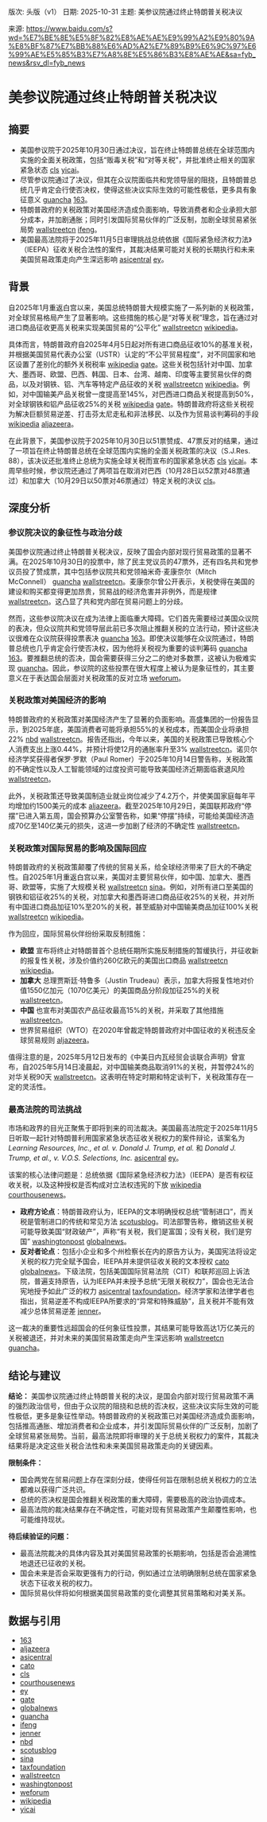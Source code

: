 版次: 头版（v1）
日期: 2025-10-31
主题: 美参议院通过终止特朗普关税决议

来源: https://www.baidu.com/s?wd=%E7%BE%8E%E5%8F%82%E8%AE%AE%E9%99%A2%E9%80%9A%E8%BF%87%E7%BB%88%E6%AD%A2%E7%89%B9%E6%9C%97%E6%99%AE%E5%85%B3%E7%A8%8E%E5%86%B3%E8%AE%AE&sa=fyb_news&rsv_dl=fyb_news

# 美参议院通过终止特朗普关税决议

## 摘要
*   美国参议院于2025年10月30日通过决议，旨在终止特朗普总统在全球范围内实施的全面关税政策，包括“贩毒关税”和“对等关税”，并批准终止相关的国家紧急状态 [cls](https://vertexaisearch.cloud.google.com/grounding-api-redirect/AUZIYQGscJGdtVvaQ7Jc6VK4AJJucSV6Yr7u0Si8HBupKHUhFUE3-kC4HSOVXCnMUFo6mYnEWD89J0-A9BWVsvjyKqPMzXay8tFQFgXQlEsIVmcvBcJ_4Gyg-a8fVYC2) [yicai](https://vertexaisearch.cloud.google.com/grounding-api-redirect/AUZIYQFPzrNXCYuttrhCwey_37rMFzqNC8rEa2CYqRQTZ_aCpdNi4jRnpADchOOETjTCsVJi5NT2jSKAKd07w6NKP5nfVwZODdTB82v941D6s2pkYC37YstfnN0ylx7DTC91WgS9RLgw)。
*   尽管参议院通过了决议，但其在众议院面临共和党领导层的阻挠，且特朗普总统几乎肯定会行使否决权，使得这些决议实际生效的可能性极低，更多具有象征意义 [guancha](https://vertexaisearch.cloud.google.com/grounding-api-redirect/AUZIYQE-bDpSSKk0Lxh41v2qzNOxGPtyc2AZO1rIg95Wr3ntm_M6fynSjNhxA1PGg2ddYGtql1gqmV5d0LNUXRGOxqEbPyNz-M50awqyiVDmGXUIneq_CFM7o_gmxG4Gjixads2ylrPqWNLF44vYk9TJ_JESYl6UMg==) [163](https://vertexaisearch.cloud.google.com/grounding-api-redirect/AUZIYQHjEW9ZD7hHszYbHaPwwN9oFrueDoJJ30dwOsUT9RqzdTy-KRV-NQAZFUtHjaKq-7F3E2CvR0y-t2_2hz8IUUw8ulLnCGkV4Iyd2-9_lCVHLHPkqBtAeL0JVeWKKomS_6hlykI3ozzE79GdfRxlNw==)。
*   特朗普政府的关税政策对美国经济造成负面影响，导致消费者和企业承担大部分成本，并加剧通胀；同时引发国际贸易伙伴的广泛反制，加剧全球贸易紧张局势 [wallstreetcn](https://vertexaisearch.cloud.google.com/grounding-api-redirect/AUZIYQHG01sfooRufaTdV8rCUXMA0QSq23imdVMelzrpbmybURLX4Ksfd7p1Qx6ZfNGzyQBJy7pvdBpJ4MhogNqwLn39xwYxNzGbBXyXkqnKOcvGqGxurVeDLKS1EShD48p8Q-szFm9U) [ifeng](https://vertexaisearch.cloud.google.com/grounding-api-redirect/AUZIYQHFrhdjxUG2ekJl-XyV295XNNgOT7DUUV6sOF0NjRXn8LDEASt1daV_PqOgvE-15WlLqKPrzpuSe2H2AH0Gw6GHC69mzNvJ9IjgWSuX7lsK37MukI5zTnTCCVwOitioaKISMg==)。
*   美国最高法院将于2025年11月5日审理挑战总统依据《国际紧急经济权力法》（IEEPA）征收关税合法性的案件，其裁决结果可能对关税的长期执行和未来美国贸易政策走向产生深远影响 [asicentral](https://vertexaisearch.cloud.google.com/grounding-api-redirect/AUZIYQE4MfJvTowOHQqACb6i-DcUH1cI5HdzRp9LLgbJ7Ylmoj86_Ww7wjLeC2s9NGGJ-O88mIijmSQwDVCFEvTvI4ce_LtcTYTyRB_pKQHfYexMX_AAp5DUyudEnmXtMm3Fd2-9uHQppMKFV1zwhwq208yquvE7LrrMN1KOpA0LeyeE7yl1W1pjoheYWOlWNn6KhPQGx14l5iPx4qJvSckA1zUV6Xl428x3WSGdHau3hfU9rq1ziySKEACc96gx-ofWAjqBZ2qPFEM0bA==) [ey](https://vertexaisearch.cloud.google.com/grounding-api-redirect/AUZIYQFIW5bvCrFgY2vJOsfdJFe0BELw1INgE29bdwXt_SZEDlD2tQwtraUUm4e39Mix4SBYztpiUc3KhZNKQ83jarK9F1GYKleSVH3S3utK3JHkoYGSbkQ9rSW3oKXgagl0x_DzDm0nLMp02sz2ssR-8QNfiCwKfrxA6c1XjT5rbKpnXbmtD9E9hhcsV-GIEtYSpxYBSG8vljInLmcTfhJe15FLSGdmDW6DSdFlnlNY_rDAAxczL58LBOl0jVowOQGKv3sJdZ7_i_fkgZhCJu3deQy_)。

## 背景
自2025年1月重返白宫以来，美国总统特朗普大规模实施了一系列新的关税政策，对全球贸易格局产生了显著影响。这些措施的核心是“对等关税”理念，旨在通过对进口商品征收更高关税来实现美国贸易的“公平化” [wallstreetcn](https://vertexaisearch.cloud.google.com/grounding-api-redirect/AUZIYQHG01sfooRufaTdV8rCUXMA0QSq23imdVMelzrpbmybURLX4Ksfd7p1Qx6ZfNGzyQBJy7pvdBpJ4MhogNqwLn39xwYxNzGbBXyXkqnKOcvGqGxurVeDLKS1EShD48p8Q-szFm9U) [wikipedia](https://vertexaisearch.cloud.google.com/grounding-api-redirect/AUZIYQE3ZhZeBrVkSQSJmOlGfTIIVWP8mpZ_2S1pea4kH0mkuQL3m42t7bnH54DLGO4Yv1xFv-JWyfjS5lhGeBja0hZ-5vYNEqPDJ-wOhSEynMOXrN580pOqZ_cLDW0V2NJ87kuS4B6aeZoGY5rF7ImTKGPneGsidujdyHxVkz8UxL9HKF4pUgDrTUwDi41YSte55EvPPaCg8JZLhKA9jOcb_AZxasYouY-z1fNA8iICnAluMt1V5yU=)。

具体而言，特朗普政府自2025年4月5日起对所有进口商品征收10%的基准关税，并根据美国贸易代表办公室（USTR）认定的“不公平贸易程度”，对不同国家和地区设置了差别化的额外关税税率 [wikipedia](https://vertexaisearch.cloud.google.com/grounding-api-redirect/AUZIYQE3ZhZeBrVkSQSJmOlGfTIIVWP8mpZ_2S1pea4kH0mkuQL3m42t7bnH54DLGO4Yv1xFv-JWyfjS5lhGeBja0hZ-5vYNEqPDJ-wOhSEynMOXrN580pOqZ_cLDW0V2NJ87kuS4B6aeZoGY5rF7ImTKGPneGsidujdyHxVkz8UxL9HKF4pUgDrTUwDi41YSte55EvPPaCg8JZLhKA9jOcb_AZxasYouY-z1fNA8iICnAluMt1V5yU=) [gate](https://vertexaisearch.cloud.google.com/grounding-api-redirect/AUZIYQFa_DdJ5-oEwLbdaoPIslLlHG8zskep6F8V-mR0GVr01LQce0dDNce4ox5ZOMKmEquUhZv4CpMsf5wDrSzj7W-8DOhdu7UdVW_eb-Nafv9ZsC-DojgU53aJHslQOWdob4k27o4nuWCq4CaLIUMdYmYgmPZPZL_evhXSzZ3OlLVqRXnG1KkN3G7JwZdTwRSI68kGw4vJQcsR)。这些关税包括针对中国、加拿大、墨西哥、欧盟、巴西、韩国、日本、台湾、越南、印度等主要贸易伙伴的商品，以及对钢铁、铝、汽车等特定产品征收的关税 [wallstreetcn](https://vertexaisearch.cloud.google.com/grounding-api-redirect/AUZIYQHG01sfooRufaTdV8rCUXMA0QSq23imdVMelzrpbmybURLX4Ksfd7p1Qx6ZfNGzyQBJy7pvdBpJ4MhogNqwLn39xwYxNzGbBXyXkqnKOcvGqGxurVeDLKS1EShD48p8Q-szFm9U) [wikipedia](https://vertexaisearch.cloud.google.com/grounding-api-redirect/AUZIYQE3ZhZeBrVkSQSJmOlGfTIIVWP8mpZ_2S1pea4kH0mkuQL3m42t7bnH54DLGO4Yv1xFv-JWyfjS5lhGeBja0hZ-5vYNEqPDJ-wOhSEynMOXrN580pOqZ_cLDW0V2NJ87kuS4B6aeZoGY5rF7ImTKGPneGsidujdyHxVkz8UxL9HKF4pUgDrTUwDi41YSte55EvPPaCg8JZLhKA9jOcb_AZxasYouY-z1fNA8iICnAluMt1V5yU=)。例如，对中国输美产品关税曾一度提高至145%，对巴西进口商品关税提高到50%，对全球钢铁和铝产品征收25%的关税 [wikipedia](https://vertexaisearch.cloud.google.com/grounding-api-redirect/AUZIYQE3ZhZeBrVkSQSJmOlGfTIIVWP8mpZ_2S1pea4kH0mkuQL3m42t7bnH54DLGO4Yv1xFv-JWyfjS5lhGeBja0hZ-5vYNEqPDJ-wOhSEynMOXrN580pOqZ_cLDW0V2NJ87kuS4B6aeZoGY5rF7ImTKGPneGsidujdyHxVkz8UxL9HKF4pUgDrTUwDi41YSte55EvPPaCg8JZLhKA9jOcb_AZxasYouY-z1fNA8iICnAluMt1V5yU=) [gate](https://vertexaisearch.cloud.google.com/grounding-api-redirect/AUZIYQFa_DdJ5-oEwLbdaoPIslLlHG8zskep6F8V-mR0GVr01LQce0dDNce4ox5ZOMKmEquUhZv4CpMsf5wDrSzj7W-8DOhdu7UdVW_eb-Nafv9ZsC-DojgU53aJHslQOWdob4k27o4nuWCq4CaLIUMdYmYgmPZPZL_evhXSzZ3OlLVqRXnG1KkN3G7JwZdTwRSI68kGw4vJQcsR)。特朗普政府将这些关税视为解决巨额贸易逆差、打击芬太尼走私和非法移民、以及作为贸易谈判筹码的手段 [wikipedia](https://vertexaisearch.cloud.google.com/grounding-api-redirect/AUZIYQE3ZhZeBrVkSQSJmOlGfTIIVWP8mpZ_2S1pea4kH0mkuQL3m42t7bnH54DLGO4Yv1xFv-JWyfjS5lhGeBja0hZ-5vYNEqPDJ-wOhSEynMOXrN580pOqZ_cLDW0V2NJ87kuS4B6aeZoGY5rF7ImTKGPneGsidujdyHxVkz8UxL9HKF4pUgDrTUwDi41YSte55EvPPaCg8JZLhKA9jOcb_AZxasYouY-z1fNA8iICnAluMt1V5yU=) [aljazeera](https://vertexaisearch.cloud.google.com/grounding-api-redirect/AUZIYQECDmhFFh4xw1MvwDNddsGZo0vdrGnB35pHrY7QCbiRsiZ942OHtY_pJYTBW14Ui6BeV-RXx5bR_myRCXPebX9moNOsOm5ENaDN4J0pZ-iXja-6vPeWa7oa5mT87opWwwuECv1iQhMAJab3u1VTkUchfX1YFqtj--UyC0rVH3qSaelGoqRO8NVDWLTDtdvnm3PX0KR6OkeWAzmPoPZBvsnzTFGTyzyu-id81ZQJ0HartSN9NSzQqxEvTEWERnw-_tOmt1pnArQS2h_t0L_5tmxug3i1C9Hk4ItYCEqHyF4EmGDtv3PL6u-aeyWvlQUd8CRNY64i7gj-tc-8rTxdPfSF9Y2ApQY=)。

在此背景下，美国参议院于2025年10月30日以51票赞成、47票反对的结果，通过了一项旨在终止特朗普总统在全球范围内实施的全面关税政策的决议（S.J.Res. 88），该决议还批准终止总统为实施全球关税而宣布的国家紧急状态 [cls](https://vertexaisearch.cloud.google.com/grounding-api-redirect/AUZIYQGscJGdtVvaQ7Jc6VK4AJJucSV6Yr7u0Si8HBupKHUhFUE3-kC4HSOVXCnMUFo6mYnEWD89J0-A9BWVsvjyKqPMzXay8tFQFgXQlEsIVmcvBcJ_4Gyg-a8fVYC2) [yicai](https://vertexaisearch.cloud.google.com/grounding-api-redirect/AUZIYQFPzrNXCYuttrhCwey_37rMFzqNC8rEa2CYqRQTZ_aCpdNi4jRnpADchOOETjTCsVJi5NT2jSKAKd07w6NKP5nfVwZODdTB82v941D6s2pkYC37YstfnN0ylx7DTC91WgS9RLgw)。本周早些时候，参议院还通过了两项旨在取消对巴西（10月28日以52票对48票通过）和加拿大（10月29日以50票对46票通过）特定关税的决议 [cls](https://vertexaisearch.cloud.google.com/grounding-api-redirect/AUZIYQGscJGdtVvaQ7Jc6VK4AJJucSV6Yr7u0Si8HBupKHUhFUE3-kC4HSOVXCnMUFo6mYnEWD89J0-A9BWVsvjyKqPMzXay8tFQFgXQlEsIVmcvBcJ_4Gyg-a8fVYC2)。

## 深度分析

### 参议院决议的象征性与政治分歧
美国参议院通过终止特朗普关税决议，反映了国会内部对现行贸易政策的显著不满。在2025年10月30日的投票中，除了民主党议员的47票外，还有四名共和党参议员投了赞成票，其中包括参议院共和党领袖米奇·麦康奈尔（Mitch McConnell） [guancha](https://vertexaisearch.cloud.google.com/grounding-api-redirect/AUZIYQE-bDpSSKk0Lxh41v2qzNOxGPtyc2AZO1rIg95Wr3ntm_M6fynSjNhxA1PGg2ddYGtql1gqmV5d0LNUXRGOxqEbPyNz-M50awqyiVDmGXUIneq_CFM7o_gmxG4Gjixads2ylrPqWNLF44vYk9TJ_JESYl6UMg==) [wallstreetcn](https://vertexaisearch.cloud.google.com/grounding-api-redirect/AUZIYQHG01sfooRufaTdV8rCUXMA0QSq23imdVMelzrpbmybURLX4Ksfd7p1Qx6ZfNGzyQBJy7pvdBpJ4MhogNqwLn39xwYxNzGbBXyXkqnKOcvGqGxurVeDLKS1EShD48p8Q-szFm9U)。麦康奈尔曾公开表示，关税使得在美国的建设和购买都变得更加昂贵，贸易战的经济危害并非例外，而是规律 [wallstreetcn](https://vertexaisearch.cloud.google.com/grounding-api-redirect/AUZIYQHG01sfooRufaTdV8rCUXMA0QSq23imdVMelzrpbmybURLX4Ksfd7p1Qx6ZfNGzyQBJy7pvdBpJ4MhogNqwLn39xwYxNzGbBXyXkqnKOcvGqGxurVeDLKS1EShD48p8Q-szFm9U)。这凸显了共和党内部在贸易问题上的分歧。

然而，这些参议院决议在成为法律上面临重大障碍。它们首先需要经过美国众议院的表决，但众议院共和党领导层此前已多次阻止推翻关税的立法行动，预计这些决议很难在众议院获得投票表决 [guancha](https://vertexaisearch.cloud.google.com/grounding-api-redirect/AUZIYQE-bDpSSKk0Lxh41v2qzNOxGPtyc2AZO1rIg95Wr3ntm_M6fynSjNhxA1PGg2ddYGtql1gqmV5d0LNUXRGOxqEbPyNz-M50awqyiVDmGXUIneq_CFM7o_gmxG4Gjixads2ylrPqWNLF44vYk9TJ_JESYl6UMg==) [163](https://vertexaisearch.cloud.google.com/grounding-api-redirect/AUZIYQHjEW9ZD7hHszYbHaPwwN9oFrueDoJJ30dwOsUT9RqzdTy-KRV-NQAZFUtHjaKq-7F3E2CvR0y-t2_2hz8IUUw8ulLnCGkV4Iyd2-9_lCVHLHPkqBtAeL0JVeWKKomS_6hlykI3ozzE79GdfRxlNw==)。即使决议能够在众议院通过，特朗普总统也几乎肯定会行使否决权，因为他将关税视为重要的谈判筹码 [guancha](https://vertexaisearch.cloud.google.com/grounding-api-redirect/AUZIYQE-bDpSSKk0Lxh41v2qzNOxGPtyc2AZO1rIg95Wr3ntm_M6fynSjNhxA1PGg2ddYGtql1gqmV5d0LNUXRGOxqEbPyNz-M50awqyiVDmGXUIneq_CFM7o_gmxG4Gjixads2ylrPqWNLF44vYk9TJ_JESYl6UMg==) [163](https://vertexaisearch.cloud.google.com/grounding-api-redirect/AUZIYQHjEW9ZD7hHszYbHaPwwN9oFrueDoJJ30dwOsUT9RqzdTy-KRV-NQAZFUtHjaKq-7F3E2CvR0y-t2_2hz8IUUw8ulLnCGkV4Iyd2-9_lCVHLHPkqBtAeL0JVeWKKomS_6hlykI3ozzE79GdfRxlNw==)。要推翻总统的否决，国会需要获得三分之二的绝对多数票，这被认为极难实现 [guancha](https://vertexaisearch.cloud.google.com/grounding-api-redirect/AUZIYQE-bDpSSKk0Lxh41v2qzNOxGPtyc2AZO1rIg95Wr3ntm_M6fynSjNhxA1PGg2ddYGtql1gqmV5d0LNUXRGOxqEbPyNz-M50awqyiVDmGXUIneq_CFM7o_gmxG4Gjixads2ylrPqWNLF44vYk9TJ_JESYl6UMg==)。因此，参议院的这些投票在很大程度上被认为是象征性的，其主要意义在于表达国会层面对关税政策的反对立场 [weforum](https://vertexaisearch.cloud.google.com/grounding-api-redirect/AUZIYQFmqGo5VTz1D7zbWwf8I9nfQ5UwEoUya7M5hYPbbVOEaxHD9uvDt6xsq4tLwJFGS4RSYEnKZrQitpZSPVTSNSgMsQO1MABrAJ23qvSxh-Iff_ypwK-WEWaMFrWsDKO-dFCvE_m1XiPNMHzWeFscNjTIE_1vMMg4TUOMrJ2xtHkz0LWrrO5Vf6ncTq2exEHN2_wo7LditsOZlpw=)。

### 关税政策对美国经济的影响
特朗普政府的关税政策对美国经济产生了显著的负面影响。高盛集团的一份报告显示，到2025年底，美国消费者可能将承担55%的关税成本，而美国企业将承担22% [nbd](https://vertexaisearch.cloud.google.com/grounding-api-redirect/AUZIYQG1BFNKr_UWh098_K4nGJRGgC2nhoLoWI6hoJCTZsGqyMJEvk2SFntNRnZ3G0PPzy4uozrTRzNR2mTGlyAgGhX48bCQ8X_tj-QBkBPXi0sz9gfNp9-4BjyfVUoMcf4z_VDwmzIgWoVOOSDHbveVF1H-iA==) [wallstreetcn](https://vertexaisearch.cloud.google.com/grounding-api-redirect/AUZIYQHG01sfooRufaTdV8rCUXMA0QSq23imdVMelzrpbmybURLX4Ksfd7p1Qx6ZfNGzyQBJy7pvdBpJ4MhogNqwLn39xwYxNzGbBXyXkqnKOcvGqGxurVeDLKS1EShD48p8Q-szFm9U)。报告还指出，今年以来，美国的关税政策已导致核心个人消费支出上涨0.44%，并预计将使12月的通胀率升至3% [wallstreetcn](https://vertexaisearch.cloud.google.com/grounding-api-redirect/AUZIYQHG01sfooRufaTdV8rCUXMA0QSq23imdVMelzrpbmybURLX4Ksfd7p1Qx6ZfNGzyQBJy7pvdBpJ4MhogNqwLn39xwYxNzGbBXyXkqnKOcvGqGxurVeDLKS1EShD48p8Q-szFm9U)。诺贝尔经济学奖获得者保罗·罗默（Paul Romer）于2025年10月14日警告称，关税政策的不确定性以及人工智能领域的过度投资可能导致美国经济近期面临衰退风险 [wallstreetcn](https://vertexaisearch.cloud.google.com/grounding-api-redirect/AUZIYQHG01sfooRufaTdV8rCUXMA0QSq23imdVMelzrpbmybURLX4Ksfd7p1Qx6ZfNGzyQBJy7pvdBpJ4MhogNqwLn39xwYxNzGbBXyXkqnKOcvGqGxurVeDLKS1EShD48p8Q-szFm9U)。

此外，关税政策还导致美国制造业就业岗位减少了4.2万个，并使美国家庭每年平均增加约1500美元的成本 [aljazeera](https://vertexaisearch.cloud.google.com/grounding-api-redirect/AUZIYQECDmhFFh4xw1MvwDNddsGZo0vdrGnB35pHrY7QCbiRsiZ942OHtY_pJYTBW14Ui6BeV-RXx5bR_myRCXPebX9moNOsOm5ENaDN4J0pZ-iXja-6vPeWa7oa5mT87opWwwuECv1iQhMAJab3u1VTkUchfX1YFqtj--UyC0rVH3qSaelGoqRO8NVDWLTDtdvnm3PX0KR6OkeWAzmPoPZBvsnzTFGTyzyu-id81ZQJ0HartSN9NSzQqxEvTEWERnw-_tOmt1pnArQS2h_t0L_5tmxug3i1C9Hk4ItYCEqHyF4EmGDtv3PL6u-aeyWvlQUd8CRNY64i7gj-tc-8rTxdPfSF9Y2ApQY=)。截至2025年10月29日，美国联邦政府“停摆”已进入第五周，国会预算办公室警告称，如果“停摆”持续，可能给美国经济造成70亿至140亿美元的损失，这进一步加剧了经济的不确定性 [wallstreetcn](https://vertexaisearch.cloud.google.com/grounding-api-redirect/AUZIYQHG01sfooRufaTdV8rCUXMA0QSq23imdVMelzrpbmybURLX4Ksfd7p1Qx6ZfNGzyQBJy7pvdBpJ4MhogNqwLn39xwYxNzGbBXyXkqnKOcvGqGxurVeDLKS1EShD48p8Q-szFm9U)。

### 关税政策对国际贸易的影响及国际回应
特朗普政府的关税政策颠覆了传统的贸易关系，给全球经济带来了巨大的不确定性。自2025年1月重返白宫以来，美国对主要贸易伙伴，如中国、加拿大、墨西哥、欧盟等，实施了大规模关税 [wallstreetcn](https://vertexaisearch.cloud.google.com/grounding-api-redirect/AUZIYQHG01sfooRufaTdV8rCUXMA0QSq23imdVMelzrpbmybURLX4Ksfd7p1Qx6ZfNGzyQBJy7pvdBpJ4MhogNqwLn39xwYxNzGbBXyXkqnKOcvGqGxurVeDLKS1EShD48p8Q-szFm9U) [sina](https://vertexaisearch.cloud.google.com/grounding-api-redirect/AUZIYQGAbkcEXU_SpxvGyHqORvTvdAjg9-EKrf-rN7v9EnSsIlc-U_p1HoFABzhTw1dI3sRV9ls8mIABGGrBalKTTSY7Y2kB1IWabVttN3cBE5AH9RwSqinr5ATniQqm-TfdMAbPtrq6Z09UhqW3qxXVCXh-kqhk2BOXU_basLRUGO2N-g==)。例如，对所有进口至美国的钢铁和铝征收25%的关税，对加拿大和墨西哥进口商品征收25%的关税，并对所有中国进口商品加征10%至20%的关税，甚至威胁对中国输美商品加征100%关税 [wallstreetcn](https://vertexaisearch.cloud.google.com/grounding-api-redirect/AUZIYQHG01sfooRufaTdV8rCUXMA0QSq23imdVMelzrpbmybURLX4Ksfd7p1Qx6ZfNGzyQBJy7pvdBpJ4MhogNqwLn39xwYxNzGbBXyXkqnKOcvGqGxurVeDLKS1EShD48p8Q-szFm9U) [wikipedia](https://vertexaisearch.cloud.google.com/grounding-api-redirect/AUZIYQE3ZhZeBrVkSQSJmOlGfTIIVWP8mpZ_2S1pea4kH0mkuQL3m42t7bnH54DLGO4Yv1xFv-JWyfjS5lhGeBja0hZ-5vYNEqPDJ-wOhSEynMOXrN580pOqZ_cLDW0V2NJ87kuS4B6aeZoGY5rF7ImTKGPneGsidujdyHxVkz8UxL9HKF4pUgDrTUwDi41YSte55EvPPaCg8JZLhKA9jOcb_AZxasYouY-z1fNA8iICnAluMt1V5yU=)。

作为回应，国际贸易伙伴纷纷采取反制措施：
*   **欧盟** 宣布将终止对特朗普首个总统任期所实施反制措施的暂缓执行，并征收新的报复性关税，涉及价值约260亿欧元的美国出口商品 [wallstreetcn](https://vertexaisearch.cloud.google.com/grounding-api-redirect/AUZIYQHG01sfooRufaTdV8rCUXMA0QSq23imdVMelzrpbmybURLX4Ksfd7p1Qx6ZfNGzyQBJy7pvdBpJ4MhogNqwLn39xwYxNzGbBXyXkqnKOcvGqGxurVeDLKS1EShD48p8Q-szFm9U) [wikipedia](https://vertexaisearch.cloud.google.com/grounding-api-redirect/AUZIYQE3ZhZeBrVkSQSJmOlGfTIIVWP8mpZ_2S1pea4kH0mkuQL3m42t7bnH54DLGO4Yv1xFv-JWyfjS5lhGeBja0hZ-5vYNEqPDJ-wOhSEynMOXrN580pOqZ_cLDW0V2NJ87kuS4B6aeZoGY5rF7ImTKGPneGsidujdyHxVkz8UxL9HKF4pUgDrTUwDi41YSte55EvPPaCg8JZLhKA9jOcb_AZxasYouY-z1fNA8iICnAluMt1V5yU=)。
*   **加拿大** 总理贾斯廷·特鲁多（Justin Trudeau）表示，加拿大将报复性地对价值1550亿加元（1070亿美元）的美国商品分阶段加征25%的关税 [wallstreetcn](https://vertexaisearch.cloud.google.com/grounding-api-redirect/AUZIYQHG01sfooRufaTdV8rCUXMA0QSq23imdVMelzrpbmybURLX4Ksfd7p1Qx6ZfNGzyQBJy7pvdBpJ4MhogNqwLn39xwYxNzGbBXyXkqnKOcvGqGxurVeDLKS1EShD48p8Q-szFm9U)。
*   **中国** 也宣布对美国农产品征收最高15%的关税，并采取了其他措施 [wallstreetcn](https://vertexaisearch.cloud.google.com/grounding-api-redirect/AUZIYQHG01sfooRufaTdV8rCUXMA0QSq23imdVMelzrpbmybURLX4Ksfd7p1Qx6ZfNGzyQBJy7pvdBpJ4MhogNqwLn39xwYxNzGbBXyXkqnKOcvGqGxurVeDLKS1EShD48p8Q-szFm9U)。
*   世界贸易组织（WTO）在2020年曾裁定特朗普政府对中国征收的关税违反全球贸易规则 [aljazeera](https://vertexaisearch.cloud.google.com/grounding-api-redirect/AUZIYQECDmhFFh4xw1MvwDNddsGZo0vdrGnB35pHrY7QCbiRsiZ942OHtY_pJYTBW14Ui6BeV-RXx5bR_myRCXPebX9moNOsOm5ENaDN4J0pZ-iXja-6vPeWa7oa5mT87opWwwuECv1iQhMAJab3u1VTkUchfX1YFqtj--UyC0rVH3qSaelGoqRO8NVDWLTDtdvnm3PX0KR6OkeWAzmPoPZBvsnzTFGTyzyu-id81ZQJ0HartSN9NSzQqxEvTEWERnw-_tOmt1pnArQS2h_t0L_5tmxug3i1C9Hk4ItYCEqHyF4EmGDtv3PL6u-aeyWvlQUd8CRNY64i7gj-tc-8rTxdPfSF9Y2ApQY=)。

值得注意的是，2025年5月12日发布的《中美日内瓦经贸会谈联合声明》曾宣布，自2025年5月14日凌晨起，对中国输美商品取消91%的关税，并暂停24%的对华关税90天 [wallstreetcn](https://vertexaisearch.cloud.google.com/grounding-api-redirect/AUZIYQHG01sfooRufaTdV8rCUXMA0QSq23imdVMelzrpbmybURLX4Ksfd7p1Qx6ZfNGzyQBJy7pvdBpJ4MhogNqwLn39xwYxNzGbBXyXkqnKOcvGqGxurVeDLKS1EShD48p8Q-szFm9U)。这表明在特定时期和特定谈判下，关税政策存在一定的灵活性。

### 最高法院的司法挑战
市场和政界的目光正聚焦于即将到来的司法裁决。美国最高法院定于2025年11月5日听取一起针对特朗普利用国家紧急状态征收关税权力的案件辩论，该案名为 *Learning Resources, Inc., et al. v. Donald J. Trump, et al.* 和 *Donald J. Trump, et al., v. V.O.S. Selections, Inc.* [asicentral](https://vertexaisearch.cloud.google.com/grounding-api-redirect/AUZIYQE4MfJvTowOHQqACb6i-DcUH1cI5HdzRp9LLgbJ7Ylmoj86_Ww7wjLeC2s9NGGJ-O88mIijmSQwDVCFEvTvI4ce_LtcTYTyRB_pKQHfYexMX_AAp5DUyudEnmXtMm3Fd2-9uHQppMKFV1zwhwq208yquvE7LrrMN1KOpA0LeyeE7yl1W1pjoheYWOlWNn6KhPQGx14l5iPx4qJvSckA1zUV6Xl428x3WSGdHau3hfU9rq1ziySKEACc96gx-ofWAjqBZ2qPFEM0bA==) [ey](https://vertexaisearch.cloud.google.com/grounding-api-redirect/AUZIYQFIW5bvCrFgY2vJOsfdJFe0BELw1INgE29bdwXt_SZEDlD2tQwtraUUm4e39Mix4SBYztpiUc3KhZNKQ83jarK9F1GYKleSVH3S3utK3JHkoYGSbkQ9rSW3oKXgagl0x_DzDm0nLMp02sz2ssR-8QNfiCwKfrxA6c1XjT5rbKpnXbmtD9E9hhcsV-GIEtYSpxYBSG8vljInLmcTfhJe15FLSGdmDW6DSdFlnlNY_rDAAxczL58LBOl0jVowOQGKv3sJdZ7_i_fkgZhCJu3deQy_)。

该案的核心法律问题是：总统依据《国际紧急经济权力法》（IEEPA）是否有权征收关税，以及这种授权是否构成对立法权违宪的下放 [wikipedia](https://vertexaisearch.cloud.google.com/grounding-api-redirect/AUZIYQFRoLbjuEqW6ebtal3nlDmVfCtw07684SZT_1pQw9gUn-IfTjxLU7-eSFHIZ59EQOrs6LezXXfwQ1y1oMR9LLk2lTEy0CpHnjSMDx4iB4d_JQ7-gbT5csYYpXlsxgQ8Gv28_nxVK33JmLhDyGedFUjUrRZu) [courthousenews](https://vertexaisearch.cloud.google.com/grounding-api-redirect/AUZIYQHhAmQOBju47Vfpc9wtYBTE4_xUG_opIpGEgZSUXg-Q_4gkERnOSR9Qz_nKqE1WgxcB0r5Q5LrL4-0SN2el8emXtxGr8vstxm8yQr6ToGACF1MB3j_vLOvFNOSkKha008LPOHv5fOV6dgXA0RJPUq8RiODrUkg73Fr7FWVM2_-WfIXn_ZmWziZtiF0qEG7iHV4K)。

*   **政府方论点**：特朗普政府认为，IEEPA的文本明确授权总统“管制进口”，而关税是管制进口的传统和常见方法 [scotusblog](https://vertexaisearch.cloud.google.com/grounding-api-redirect/AUZIYQHP9cZb8P8R-UaXO1BuTtyQFUuEYTy6kHSyKv8mrQ2myuX2k85a7vTMx6MLMhfCgBGDC8i5NRit2vzcRpKPrWvt32YFwtygbUwxhUbB0X6OyIshvngWjcw-H6YyBUOYSJzy3wrBcz-Hq90J60iNB4yGrdZvc5eMY2omVHn3huMgUDZX6iUs0qFY)。司法部警告称，撤销这些关税可能导致美国“财政破产”，声称“有关税，我们是富国；没有关税，我们是穷国” [washingtonpost](https://vertexaisearch.cloud.google.com/grounding-api-redirect/AUZIYQHr6N_17xOJYYWCKyJCDFLUGyolunmfrv0O3aLtmi2cE_UCbs9AA8IgSGdHRCtyIPorgueTUBw5knYM9Xb4DZYs9rYtpVuGiEfZZYOczhFJ1qXdiEbMKIkP6GEu-yYNc5NFdUNSWQ1bIIWrPy00BXTUvGKZjmoUq-PY5tvlpRJZsz4czp52r1X0piZKgeHpt_tnyG_YNA==) [globalnews](https://vertexaisearch.cloud.google.com/grounding-api-redirect/AUZIYQHHFkZdn51NnTyrALJWQE3PAkmePh3yPFCAhvgrom-BLnbN3U25sPfe9qDt0uXQD4uqUNp7qvLlraDPLRudIU7sm-t6JAH5LwHn0ZslzWKCXUhm6zkPvtvdZFFYNpwtTv5XKuPY1_kF0MLzE9CguraQnhnw05A9vwM1G6SadMHx8lJyU5kiecB3WtnOwg==)。
*   **反对者论点**：包括小企业和多个州检察长在内的原告方认为，美国宪法将设定关税的权力完全赋予国会，IEEPA并未提供征收关税的文本授权 [cato](https://vertexaisearch.cloud.google.com/grounding-api-redirect/AUZIYQG0Icl_GQKBNDoMD3m2GKryWpMdRUbHmiMbId4BuhNlhMgT_Ob8PFvTSToL4AiBLl6os_wly3f9dGRPKao1NvUt8n7bhH7EuxWMM59hVM5OPjcSGusGEnTqcplRlDD7OS_-kIC5SppQ84yySSoOJE2mPpXK-9drT253iQ0-nHjWKf_pg5kHTVXtw_UJ7GxI9gdmpmlEAqWSKcN9LakI2uVNCAoIXcJac1UjoMUXEd1vOUU=) [globalnews](https://vertexaisearch.cloud.google.com/grounding-api-redirect/AUZIYQHHFkZdn51NnTyrALJWQE3PAkmePh3yPFCAhvgrom-BLnbN3U25sPfe9qDt0uXQD4uqUNp7qvLlraDPLRudIU7sm-t6JAH5LwHn0ZslzWKCXUhm6zkPvtvdZFFYNpwtTv5XKuPY1_kF0MLzE9CguraQnhnw05A9vwM1G6SadMHx8lJyU5kiecB3WtnOwg==)。下级法院，包括美国国际贸易法院（CIT）和联邦巡回上诉法院，普遍支持原告，认为IEEPA并未授予总统“无限关税权力”，国会也无法合宪地授予如此广泛的权力 [asicentral](https://vertexaisearch.cloud.google.com/grounding-api-redirect/AUZIYQE4MfJvTowOHQqACb6i-DcUH1cI5HdzRp9LLgbJ7Ylmoj86_Ww7wjLeC2s9NGGJ-O88mIijmSQwDVCFEvTvI4ce_LtcTYTyRB_pKQHfYexMX_AAp5DUyudEnmXtMm3Fd2-9uHQppMKFV1zwhwq208yquvE7LrrMN1KOpA0LeyeE7yl1W1pjoheYWOlWNn6KhPQGx14l5iPx4qJvSckA1zUV6Xl428x3WSGdHau3hfU9rq1ziySKEACc96gx-ofWAjqBZ2qPFEM0bA==) [taxfoundation](https://vertexaisearch.cloud.google.com/grounding-api-redirect/AUZIYQGmkrj0fpXdTf-zCjrmJYqwoZ--T1ZjyxVz_dbHJWi16MrZYm6ZKQKRpmcgcga2QT-Digml28YuFf-YwNIYnBCEJ7GhPTGxp798qI7E-0KKqo6zZMDxiA0lc3VRlkBwoi0JAsaLwYScmDBJGIRyXic3B8x9bwX3rmE3W1tnMGo=)。经济学家和法律学者也指出，贸易逆差不构成IEEPA所要求的“异常和特殊威胁”，且关税并不能有效减少总体贸易逆差 [jenner](https://vertexaisearch.cloud.google.com/grounding-api-redirect/AUZIYQEAXBbLUBFpxhqOdPPTHtOULLrj1WbmTjOcdbiK56lOUIzl8bwTNu5JfDQZSVgkAVghzZR5NFiDGAEiI02rOSEjNSSUx8-fLqmQGHx_G89hiuXU3yLBbiuPETsHK9hN5zGHzt8otsueM89k_g67Fz5ij7BAHvrSWmHBf_ohMFlHstZlvIyaxBso2m4XG6OhaxNokjeT7nMq5ttlTjF11A6ygLDgdhtdfcseL5qQhqNlmrN_tzOlF_L232afCszd36P49KadT4Iexw==)。

这一裁决的重要性远超国会的任何象征性投票，其结果可能导致高达1万亿美元的关税被退还，并对未来的美国贸易政策走向产生深远影响 [wallstreetcn](https://vertexaisearch.cloud.google.com/grounding-api-redirect/AUZIYQHG01sfooRufaTdV8rCUXMA0QSq23imdVMelzrpbmybURLX4Ksfd7p1Qx6ZfNGzyQBJy7pvdBpJ4MhogNqwLn39xwYxNzGbBXyXkqnKOcvGqGxurVeDLKS1EShD48p8Q-szFm9U) [guancha](https://vertexaisearch.cloud.google.com/grounding-api-redirect/AUZIYQGLiCa3VVc9C9ujBSxxO0E2YNdkKhlgPamHJ9nIU_bCcjxs2plv1zmE4K2_VQw7a-KQyK9886oakHm7qHdrxaUOnUzJC1_xcsTMZLSe5tSgS_vU2v_OcXthMNB51boMwW_idre177she0tOX2DEQbzabGn9aMc=)。

## 结论与建议
**结论：**
美国参议院通过终止特朗普关税的决议，是国会内部对现行贸易政策不满的强烈政治信号，但由于众议院的阻挠和总统的否决权，这些决议实际生效的可能性极低，更多是象征性举动。特朗普政府的关税政策已对美国经济造成负面影响，包括推高通胀、增加消费者和企业成本，并引发国际贸易伙伴的广泛反制，加剧了全球贸易紧张局势。当前，最高法院即将审理的关于总统关税权力的案件，其裁决结果将是决定这些关税合法性和未来美国贸易政策走向的关键因素。

**限制条件：**
*   国会两党在贸易问题上存在深刻分歧，使得任何旨在限制总统关税权力的立法都难以获得广泛共识。
*   总统的否决权是国会推翻关税政策的重大障碍，需要极高的政治协调成本。
*   最高法院的裁决结果存在不确定性，可能对现有贸易政策产生颠覆性影响，也可能维持现状。

**待后续验证的问题：**
*   最高法院裁决的具体内容及其对美国贸易政策的长期影响，包括是否会追溯性地退还已征收的关税。
*   国会未来是否会采取更强有力的行动，例如通过立法明确限制总统在国家紧急状态下征收关税的权力。
*   国际贸易伙伴将如何根据美国贸易政策的变化调整其贸易策略和对美关系。

## 数据与引用
*   [163](https://vertexaisearch.cloud.google.com/grounding-api-redirect/AUZIYQHjEW9ZD7hHszYbHaPwwN9oFrueDoJJ30dwOsUT9RqzdTy-KRV-NQAZFUtHjaKq-7F3E2CvR0y-t2_2hz8IUUw8ulLnCGkV4Iyd2-9_lCVHLHPkqBtAeL0JVeWKKomS_6hlykI3ozzE79GdfRxlNw==)
*   [aljazeera](https://vertexaisearch.cloud.google.com/grounding-api-redirect/AUZIYQECDmhFFh4xw1MvwDNddsGZo0vdrGnB35pHrY7QCbiRsiZ942OHtY_pJYTBW14Ui6BeV-RXx5bR_myRCXPebX9moNOsOm5ENaDN4J0pZ-iXja-6vPeWa7oa5mT87opWwwuECv1iQhMAJab3u1VTkUchfX1YFqtj--UyC0rVH3qSaelGoqRO8NVDWLTDtdvnm3PX0KR6OkeWAzmPoPZBvsnzTFGTyzyu-id81ZQJ0HartSN9NSzQqxEvTEWERnw-_tOmt1pnArQS2h_t0L_5tmxug3i1C9Hk4ItYCEqHyF4EmGDtv3PL6u-aeyWvlQUd8CRNY64i7gj-tc-8rTxdPfSF9Y2ApQY=)
*   [asicentral](https://vertexaisearch.cloud.google.com/grounding-api-redirect/AUZIYQE4MfJvTowOHQqACb6i-DcUH1cI5HdzRp9LLgbJ7Ylmoj86_Ww7wjLeC2s9NGGJ-O88mIijmSQwDVCFEvTvI4ce_LtcTYTyRB_pKQHfYexMX_AAp5DUyudEnmXtMm3Fd2-9uHQppMKFV1zwhwq208yquvE7LrrMN1KOpA0LeyeE7yl1W1pjoheYWOlWNn6KhPQGx14l5iPx4qJvSckA1zUV6Xl428x3WSGdHau3hfU9rq1ziySKEACc96gx-ofWAjqBZ2qPFEM0bA==)
*   [cato](https://vertexaisearch.cloud.google.com/grounding-api-redirect/AUZIYQG0Icl_GQKBNDoMD3m2GKryWpMdRUbHmiMbId4BuhNlhMgT_Ob8PFvTSToL4AiBLl6os_wly3f9dGRPKao1NvUt8n7bhH7EuxWMM59hVM5OPjcSGusGEnTqcplRlDD7OS_-kIC5SppQ84yySSoOJE2mPpXK-9drT253iQ0-nHjWKf_pg5kHTVXtw_UJ7GxI9gdmpmlEAqWSKcN9LakI2uVNCAoIXcJac1UjoMUXEd1vOUU=)
*   [cls](https://vertexaisearch.cloud.google.com/grounding-api-redirect/AUZIYQGscJGdtVvaQ7Jc6VK4AJJucSV6Yr7u0Si8HBupKHUhFUE3-kC4HSOVXCnMUFo6mYnEWD89J0-A9BWVsvjyKqPMzXay8tFQFgXQlEsIVmcvBcJ_4Gyg-a8fVYC2)
*   [courthousenews](https://vertexaisearch.cloud.google.com/grounding-api-redirect/AUZIYQHhAmQOBju47Vfpc9wtYBTE4_xUG_opIpGEgZSUXg-Q_4gkERnOSR9Qz_nKqE1WgxcB0r5Q5LrL4-0SN2el8emXtxGr8vstxm8yQr6ToGACF1MB3j_vLOvFNOSkKha008LPOHv5fOV6dgXA0RJPUq8RiODrUkg73Fr7FWVM2_-WfIXn_ZmWziZtiF0qEG7iHV4K)
*   [ey](https://vertexaisearch.cloud.google.com/grounding-api-redirect/AUZIYQFIW5bvCrFgY2vJOsfdJFe0BELw1INgE29bdwXt_SZEDlD2tQwtraUUm4e39Mix4SBYztpiUc3KhZNKQ83jarK9F1GYKleSVH3S3utK3JHkoYGSbkQ9rSW3oKXgagl0x_DzDm0nLMp02sz2ssR-8QNfiCwKfrxA6c1XjT5rbKpnXbmtD9E9hhcsV-GIEtYSpxYBSG8vljInLmcTfhJe15FLSGdmDW6DSdFlnlNY_rDAAxczL58LBOl0jVowOQGKv3sJdZ7_i_fkgZhCJu3deQy_)
*   [gate](https://vertexaisearch.cloud.google.com/grounding-api-redirect/AUZIYQFa_DdJ5-oEwLbdaoPIslLlHG8zskep6F8V-mR0GVr01LQce0dDNce4ox5ZOMKmEquUhZv4CpMsf5wDrSzj7W-8DOhdu7UdVW_eb-Nafv9ZsC-DojgU53aJHslQOWdob4k27o4nuWCq4CaLIUMdYmYgmPZPZL_evhXSzZ3OlLVqRXnG1KkN3G7JwZdTwRSI68kGw4vJQcsR)
*   [globalnews](https://vertexaisearch.cloud.google.com/grounding-api-redirect/AUZIYQHHFkZdn51NnTyrALJWQE3PAkmePh3yPFCAhvgrom-BLnbN3U25sPfe9qDt0uXQD4uqUNp7qvLlraDPLRudIU7sm-t6JAH5LwHn0ZslzWKCXUhm6zkPvtvdZFFYNpwtTv5XKuPY1_kF0MLzE9CguraQnhnw05A9vwM1G6SadMHx8lJyU5kiecB3WtnOwg==)
*   [guancha](https://vertexaisearch.cloud.google.com/grounding-api-redirect/AUZIYQE-bDpSSKk0Lxh41v2qzNOxGPtyc2AZO1rIg95Wr3ntm_M6fynSjNhxA1PGg2ddYGtql1gqmV5d0LNUXRGOxqEbPyNz-M50awqyiVDmGXUIneq_CFM7o_gmxG4Gjixads2ylrPqWNLF44vYk9TJ_JESYl6UMg==)
*   [ifeng](https://vertexaisearch.cloud.google.com/grounding-api-redirect/AUZIYQHFrhdjxUG2ekJl-XyV295XNNgOT7DUUV6sOF0NjRXn8LDEASt1daV_PqOgvE-15WlLqKPrzpuSe2H2AH0Gw6GHC69mzNvJ9IjgWSuX7lsK37MukI5zTnTCCVwOitioaKISMg==)
*   [jenner](https://vertexaisearch.cloud.google.com/grounding-api-redirect/AUZIYQEAXBbLUBFpxhqOdPPTHtOULLrj1WbmTjOcdbiK56lOUIzl8bwTNu5JfDQZSVgkAVghzZR5NFiDGAEiI02rOSEjNSSUx8-fLqmQGHx_G89hiuXU3yLBbiuPETsHK9hN5zGHzt8otsueM89k_g67Fz5ij7BAHvrSWmHBf_ohMFlHstZlvIyaxBso2m4XG6OhaxNokjeT7nMq5ttlTjF11A6ygLDgdhtdfcseL5qQhqNlmrN_tzOlF_L232afCszd36P49KadT4Iexw==)
*   [nbd](https://vertexaisearch.cloud.google.com/grounding-api-redirect/AUZIYQG1BFNKr_UWh098_K4nGJRGgC2nhoLoWI6hoJCTZsGqyMJEvk2SFntNRnZ3G0PPzy4uozrTRzNR2mTGlyAgGhX48bCQ8X_tj-QBkBPXi0sz9gfNp9-4BjyfVUoMcf4z_VDwmzIgWoVOOSDHbveVF1H-iA==)
*   [scotusblog](https://vertexaisearch.cloud.google.com/grounding-api-redirect/AUZIYQHP9cZb8P8R-UaXO1BuTtyQFUuEYTy6kHSyKv8mrQ2myuX2k85a7vTMx6MLMhfCgBGDC8i5NRit2vzcRpKPrWvt32YFwtygbUwxhUbB0X6OyIshvngWjcw-H6YyBUOYSJzy3wrBcz-Hq90J60iNB4yGrdZvc5eMY2omVHn3huMgUDZX6iUs0qFY)
*   [sina](https://vertexaisearch.cloud.google.com/grounding-api-redirect/AUZIYQGAbkcEXU_SpxvGyHqORvTvdAjg9-EKrf-rN7v9EnSsIlc-U_p1HoFABzhTw1dI3sRV9ls8mIABGGrBalKTTSY7Y2kB1IWabVttN3cBE5AH9RwSqinr5ATniQqm-TfdMAbPtrq6Z09UhqW3qxXVCXh-kqhk2BOXU_basLRUGO2N-g==)
*   [taxfoundation](https://vertexaisearch.cloud.google.com/grounding-api-redirect/AUZIYQGmkrj0fpXdTf-zCjrmJYqwoZ--T1ZjyxVz_dbHJWi16MrZYm6ZKQKRpmcgcga2QT-Digml28YuFf-YwNIYnBCEJ7GhPTGxp798qI7E-0KKqo6zZMDxiA0lc3VRlkBwoi0JAsaLwYScmDBJGIRyXic3B8x9bwX3rmE3W1tnMGo=)
*   [wallstreetcn](https://vertexaisearch.cloud.google.com/grounding-api-redirect/AUZIYQHG01sfooRufaTdV8rCUXMA0QSq23imdVMelzrpbmybURLX4Ksfd7p1Qx6ZfNGzyQBJy7pvdBpJ4MhogNqwLn39xwYxNzGbBXyXkqnKOcvGqGxurVeDLKS1EShD48p8Q-szFm9U)
*   [washingtonpost](https://vertexaisearch.cloud.google.com/grounding-api-redirect/AUZIYQHr6N_17xOJYYWCKyJCDFLUGyolunmfrv0O3aLtmi2cE_UCbs9AA8IgSGdHRCtyIPorgueTUBw5knYM9Xb4DZYs9rYtpVuGiEfZZYOczhFJ1qXdiEbMKIkP6GEu-yYNc5NFdUNSWQ1bIIWrPy00BXTUvGKZjmoUq-PY5tvlpRJZsz4czp52r1X0piZKgeHpt_tnyG_YNA==)
*   [weforum](https://vertexaisearch.cloud.google.com/grounding-api-redirect/AUZIYQFmqGo5VTz1D7zbWwf8I9nfQ5UwEoUya7M5hYPbbVOEaxHD9uvDt6xsq4tLwJFGS4RSYEnKZrQitpZSPVTSNSgMsQO1MABrAJ23qvSxh-Iff_ypwK-WEWaMFrWsDKO-dFCvE_m1XiPNMHzWeFscNjTIE_1vMMg4TUOMrJ2xtHkz0LWrrO5Vf6ncTq2exEHN2_wo7LditsOZlpw=)
*   [wikipedia](https://vertexaisearch.cloud.google.com/grounding-api-redirect/AUZIYQE3ZhZeBrVkSQSJmOlGfTIIVWP8mpZ_2S1pea4kH0mkuQL3m42t7bnH54DLGO4Yv1xFv-JWyfjS5lhGeBja0hZ-5vYNEqPDJ-wOhSEynMOXrN580pOqZ_cLDW0V2NJ87kuS4B6aeZoGY5rF7ImTKGPneGsidujdyHxVkz8UxL9HKF4pUgDrTUwDi41YSte55EvPPaCg8JZLhKA9jOcb_AZxasYouY-z1fNA8iICnAluMt1V5yU=)
*   [yicai](https://vertexaisearch.cloud.google.com/grounding-api-redirect/AUZIYQFPzrNXCYuttrhCwey_37rMFzqNC8rEa2CYqRQTZ_aCpdNi4jRnpADchOOETjTCsVJi5NT2jSKAKd07w6NKP5nfVwZODdTB82v941D6s2pkYC37YstfnN0ylx7DTC91WgS9RLgw)